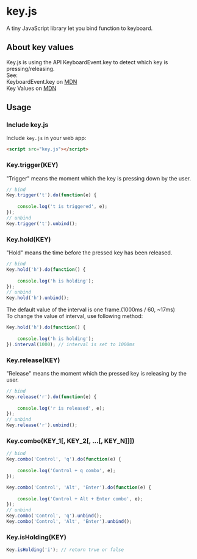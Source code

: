 # key.js
A tiny JavaScript library let you bind function to keyboard.

## About key values
Key.js is using the API KeyboardEvent.key to detect which key is pressing/releasing.<br />
See:<br />
KeyboardEvent.key on [MDN](https://developer.mozilla.org/zh-TW/docs/Web/API/KeyboardEvent/key)<br />
Key Values on [MDN](https://developer.mozilla.org/en-US/docs/Web/API/KeyboardEvent/key/Key_Values)

## Usage
### Include key.js
Include `key.js` in your web app:

```html
<script src="key.js"></script>
```

### Key.trigger(KEY)
"Trigger" means the moment which the key is pressing down by the user.

```javascript
// bind
Key.trigger('t').do(function(e) {
	
	console.log('t is triggered', e);
});
// unbind
Key.trigger('t').unbind();
```

### Key.hold(KEY)
"Hold" means the time before the pressed key has been released.

```javascript
// bind
Key.hold('h').do(function() {
	
	console.log('h is holding');
});
// unbind
Key.hold('h').unbind();
```

The default value of the interval is one frame.(1000ms / 60, ~17ms)<br />
To change the value of interval, use following method:

```javascript
Key.hold('h').do(function() {
	
	console.log('h is holding');
}).interval(1000); // interval is set to 1000ms
```

### Key.release(KEY)
"Release" means the moment which the pressed key is releasing by the user.

```javascript
// bind
Key.release('r').do(function(e) {
	
	console.log('r is released', e);
});
// unbind
Key.release('r').unbind();
```

### Key.combo(KEY_1[, KEY_2[, ...[, KEY_N]]])

```javascript
// bind
Key.combo('Control', 'q').do(function(e) {
	
	console.log('Control + q combo', e);
});

Key.combo('Control', 'Alt', 'Enter').do(function(e) {
	
	console.log('Control + Alt + Enter combo', e);
});
// unbind
Key.combo('Control', 'q').unbind();
Key.combo('Control', 'Alt', 'Enter').unbind();
```

### Key.isHolding(KEY)

```javascript
Key.isHolding('i'); // return true or false
```
